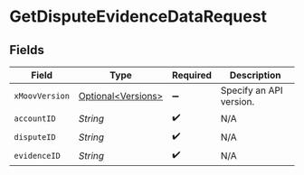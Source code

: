 # GetDisputeEvidenceDataRequest


## Fields

| Field                                                      | Type                                                       | Required                                                   | Description                                                |
| ---------------------------------------------------------- | ---------------------------------------------------------- | ---------------------------------------------------------- | ---------------------------------------------------------- |
| `xMoovVersion`                                             | [Optional\<Versions>](../../models/components/Versions.md) | :heavy_minus_sign:                                         | Specify an API version.                                    |
| `accountID`                                                | *String*                                                   | :heavy_check_mark:                                         | N/A                                                        |
| `disputeID`                                                | *String*                                                   | :heavy_check_mark:                                         | N/A                                                        |
| `evidenceID`                                               | *String*                                                   | :heavy_check_mark:                                         | N/A                                                        |